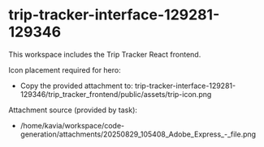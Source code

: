 # trip-tracker-interface-129281-129346

This workspace includes the Trip Tracker React frontend.

Icon placement required for hero:
- Copy the provided attachment to: trip-tracker-interface-129281-129346/trip_tracker_frontend/public/assets/trip-icon.png

Attachment source (provided by task):
- /home/kavia/workspace/code-generation/attachments/20250829_105408_Adobe_Express_-_file.png
